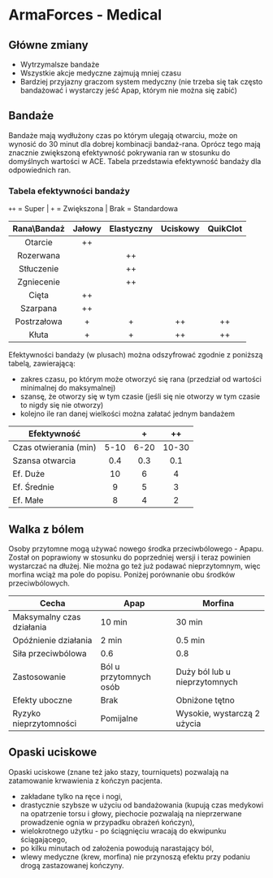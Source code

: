 # ArmaForces - Medical

## Główne zmiany

- Wytrzymalsze bandaże
- Wszystkie akcje medyczne zajmują mniej czasu
- Bardziej przyjazny graczom system medyczny (nie trzeba się tak często bandażować i wystarczy jeść Apap, którym nie można się zabić)

## Bandaże
Bandaże mają wydłużony czas po którym ulegają otwarciu, może on wynosić do 30 minut dla dobrej kombinacji bandaż-rana. Oprócz tego mają znacznie zwiększoną efektywność pokrywania ran w stosunku do domyślnych wartości w ACE. Tabela przedstawia efektywność bandaży dla odpowiednich ran.

### Tabela efektywności bandaży

`++` = Super | `+` = Zwiększona | Brak = Standardowa

| Rana\Bandaż | Jałowy | Elastyczny | Uciskowy | QuikClot |
|:-----------:|:------:|:----------:|:--------:|:--------:|
|   Otarcie   |   ++   |            |          |          |
|  Rozerwana  |        |     ++     |          |          |
|  Stłuczenie |        |     ++     |          |          |
|  Zgniecenie |        |     ++     |          |          |
|    Cięta    |   ++   |            |          |          |
|   Szarpana  |   ++   |            |          |          |
| Postrzałowa |    +   |      +     |    ++    |    ++    |
|    Kłuta    |    +   |      +     |    ++    |    ++    |

Efektywności bandaży (w plusach) można odszyfrować zgodnie z poniższą tabelą, zawierającą:

- zakres czasu, po którym może otworzyć się rana (przedział od wartości minimalnej do maksymalnej)
- szansę, że otworzy się w tym czasie (jeśli się nie otworzy w tym czasie to nigdy się nie otworzy)
- kolejno ile ran danej wielkości można załatać jednym bandażem

| Efektywność           |      | +    | ++    |
|-----------------------|:----:|:----:|:-----:|
| Czas otwierania (min) | 5-10 | 6-20 | 10-30 |
| Szansa otwarcia       | 0.4  | 0.3  | 0.1   |
| Ef. Duże              | 10   | 6    | 4     |
| Ef. Średnie           | 9    | 5    | 3     |
| Ef. Małe              | 8    | 4    | 2     |

## Walka z bólem

Osoby przytomne mogą używać nowego środka przeciwbólowego - Apapu. Został on poprawiony w stosunku do poprzedniej wersji i teraz powinien wystarczać na dłużej. Nie można go też już podawać nieprzytomnym, więc morfina wciąż ma pole do popisu. Poniżej porównanie obu środków przeciwbólowych.

| Cecha                     | Apap                   | Morfina                       |
|---------------------------|------------------------|-------------------------------|
| Maksymalny czas działania | 10 min                 | 30 min                        |
| Opóźnienie działania      | 2 min                  | 0.5 min                       |
| Siła przeciwbólowa        | 0.6                    | 0.8                           |
| Zastosowanie              | Ból u przytomnych osób | Duży ból lub u nieprzytomnych |
| Efekty uboczne            | Brak                   | Obniżone tętno                |
| Ryzyko nieprzytomności    | Pomijalne              | Wysokie, wystarczą 2 użycia   |

## Opaski uciskowe

Opaski uciskowe (znane też jako stazy, tourniquets) pozwalają na zatamowanie krwawienia z kończyn pacjenta.

- zakładane tylko na ręce i nogi,
- drastycznie szybsze w użyciu od bandażowania (kupują czas medykowi na opatrzenie torsu i głowy, piechocie pozwalają na nieprzerwane prowadzenie ognia w przypadku obrażeń kończyn),
- wielokrotnego użytku - po ściągnięciu wracają do ekwipunku ściągającego,
- po kilku minutach od założenia powodują narastający ból,
- wlewy medyczne (krew, morfina) nie przynoszą efektu przy podaniu drogą zastazowanej kończyny.